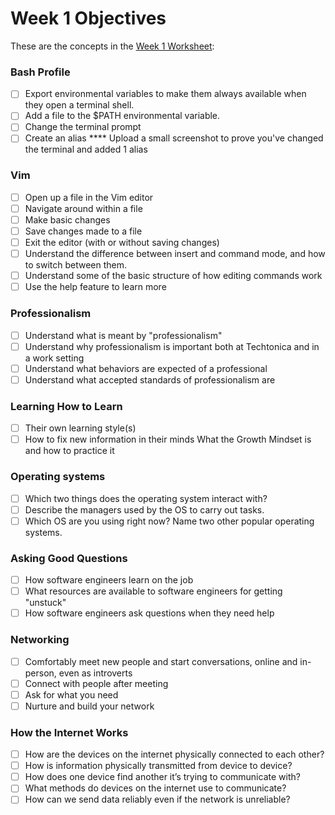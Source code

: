 # Week 1 Objectives

These are the concepts in the [Week 1 Worksheet](https://github.com/Techtonica/curriculum/blob/master/projects/week-1-worksheet.md):

### Bash Profile
- [ ] Export environmental variables to make them always available when they open a terminal shell.
- [ ] Add a file to the $PATH environmental variable.
- [ ] Change the terminal prompt
- [ ] Create an alias
**** Upload a small screenshot to prove you've changed the terminal and added 1 alias

### Vim
- [ ] Open up a file in the Vim editor
- [ ] Navigate around within a file
- [ ] Make basic changes
- [ ] Save changes made to a file
- [ ] Exit the editor (with or without saving changes)
- [ ] Understand the difference between insert and command mode, and how to switch between them.
- [ ] Understand some of the basic structure of how editing commands work
- [ ] Use the help feature to learn more

### Professionalism
- [ ] Understand what is meant by "professionalism"
- [ ] Understand why professionalism is important both at Techtonica and in a work setting
- [ ] Understand what behaviors are expected of a professional
- [ ] Understand what accepted standards of professionalism are

### Learning How to Learn
- [ ] Their own learning style(s)
- [ ] How to fix new information in their minds
What the Growth Mindset is and how to practice it

### Operating systems
- [ ] Which two things does the operating system interact with?
- [ ] Describe the managers used by the OS to carry out tasks.
- [ ] Which OS are you using right now?  Name two other popular operating systems.

### Asking Good Questions
- [ ] How software engineers learn on the job
- [ ] What resources are available to software engineers for getting "unstuck"
- [ ] How software engineers ask questions when they need help

### Networking

- [ ] Comfortably meet new people and start conversations, online and in-person, even as introverts
- [ ] Connect with people after meeting
- [ ] Ask for what you need
- [ ] Nurture and build your network

### How the Internet Works
- [ ] How are the devices on the internet physically connected to each other?
- [ ] How is information physically transmitted from device to device?
- [ ] How does one device find another it’s trying to communicate with?
- [ ] What methods do devices on the internet use to communicate?
- [ ] How can we send data reliably even if the network is unreliable?
